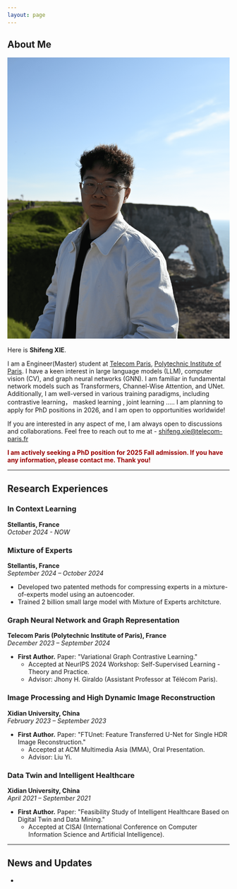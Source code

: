 ```yaml
---
layout: page
---
```


## About Me

<img src="./ShifengXIE.png" class="floatpic">

Here is **Shifeng XIE**.<br>

I am a Engineer(Master) student at [Telecom Paris](https://www.telecom-paris.fr/), [Polytechnic Institute of Paris](https://www.ip-paris.fr/en). I have a keen interest in large language models (LLM), computer vision (CV), and graph neural networks (GNN). I am familiar in fundamental network models such as Transformers, Channel-Wise Attention, and UNet. Additionally, I am well-versed in various training paradigms, including contrastive learning， masked learning , joint learning ..... I am planning to apply for PhD positions in 2026, and I am open to opportunities worldwide!

If you are interested in any aspect of me, I am always open to discussions and collaborations. Feel free to reach out to me at - shifeng.xie@telecom-paris.fr

**<font color="#990000">I am actively seeking a PhD position for 2025 Fall admission. If you have any information, please contact me. Thank you!</font>**

---

## Research Experiences

### In Context Learning
**Stellantis, France**  
*October 2024 - NOW*  

### Mixture of Experts
**Stellantis, France**  
*September 2024 – October 2024*  
- Developed two patented methods for compressing experts in a mixture-of-experts model using an autoencoder.  
- Trained 2 billion small large model with Mixture of Experts architcture.

### Graph Neural Network and Graph Representation
**Telecom Paris (Polytechnic Institute of Paris), France**  
*December 2023 – September 2024*  
- **First Author.** Paper: "Variational Graph Contrastive Learning."  
  - Accepted at NeurIPS 2024 Workshop: Self-Supervised Learning - Theory and Practice.  
  - Advisor: Jhony H. Giraldo (Assistant Professor at Télécom Paris).

### Image Processing and High Dynamic Image Reconstruction
**Xidian University, China**  
*February 2023 – September 2023*  
- **First Author.** Paper: "FTUnet: Feature Transferred U-Net for Single HDR Image Reconstruction."  
  - Accepted at ACM Multimedia Asia (MMA), Oral Presentation.  
  - Advisor: Liu Yi.

### Data Twin and Intelligent Healthcare
**Xidian University, China**  
*April 2021 – September 2021*  
- **First Author.** Paper: "Feasibility Study of Intelligent Healthcare Based on Digital Twin and Data Mining."  
  - Accepted at CISAI (International Conference on Computer Information Science and Artificial Intelligence).




---

## News and Updates

- 


